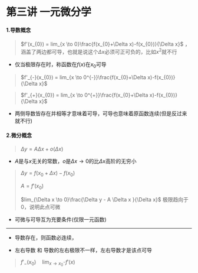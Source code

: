 # 第三讲 一元微分学

#### 1.导数概念 

>  $f'(x_{0}) = lim_{x \to 0}\frac{f(x_{0}+\Delta x)-f(x_{0})}{\Delta x}$ ，涵盖了两边都可导，也就是说这个$\Delta x$必须可正可负的，比如$x^{2}$就不行

* 仅当极限存在时，称函数在$f(x)$在$x_{0}$可导

> $f'_{-}(x_{0}) = lim_{x \to 0^{-}}\frac{f(x_{0}+\Delta x)-f(x_{0})}{\Delta x}$

> $f'_{+}(x_{0}) = lim_{x \to 0^{+}}\frac{f(x_{0}+\Delta x)-f(x_{0})}{\Delta x}$

* 两侧导数皆存在并相等才意味着可导，可导也意味着原函数连续(但是反过来就不行)

#### 2.微分概念

> $\Delta y = A \Delta x + o(\Delta x)$ 

* $A$是与$x$无关的常数，$o$是$\Delta x \to 0$的比$\Delta x$高阶的无穷小

> $\Delta y = f(x_{0} + \Delta x)-f(x_{0})$ 
>
> $A = f'(x_{0})$
>
> $lim_{\Delta x \to 0}\frac{\Delta y - A \Delta x }{\Delta x}$ 极限趋向于0，说明此点可微

* 可微与可导互为充要条件(仅限一元函数)




***

* 导数存在，则函数必连续，


* 左右导数 和 导数的左右极限不一样，左右导数才是该点可导

> $f'_{-}(x_{0}) \quad \lim_{x \to x_{0}^{-}}f'(x)$